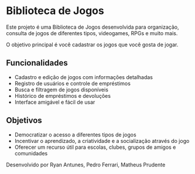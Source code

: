# Biblioteca de Jogos

Este projeto é uma Biblioteca de Jogos desenvolvida para organização, consulta de jogos de diferentes tipos, videogames, RPGs e muito mais. 

O objetivo principal é você cadastrar os jogos que você gosta de jogar.

## Funcionalidades

- Cadastro e edição de jogos com informações detalhadas
- Registro de usuários e controle de empréstimos
- Busca e filtragem de jogos disponíveis
- Histórico de empréstimos e devoluções
- Interface amigável e fácil de usar

## Objetivos

- Democratizar o acesso a diferentes tipos de jogos
- Incentivar o aprendizado, a criatividade e a socialização através do jogo
- Oferecer um recurso útil para escolas, clubes, grupos de amigos e comunidades

Desenvolvido por Ryan Antunes, Pedro Ferrari, Matheus Prudente

